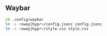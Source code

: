 ## Waybar
```sh
cd .config/waybar
ln -s <sway|hypr>/config.jsonc config.jsonc
ln -s <sway|hypr>/style.css style.css
```
